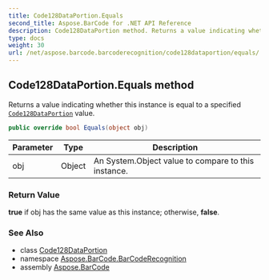 ```yaml
---
title: Code128DataPortion.Equals
second_title: Aspose.BarCode for .NET API Reference
description: Code128DataPortion method. Returns a value indicating whether this instance is equal to a specified Code128DataPortion value
type: docs
weight: 30
url: /net/aspose.barcode.barcoderecognition/code128dataportion/equals/
---
```

## Code128DataPortion.Equals method

Returns a value indicating whether this instance is equal to a specified [`Code128DataPortion`](../) value.

```csharp
public override bool Equals(object obj)
```

| Parameter | Type | Description |
| --- | --- | --- |
| obj | Object | An System.Object value to compare to this instance. |

### Return Value

**true** if obj has the same value as this instance; otherwise, **false**.

### See Also

* class [Code128DataPortion](../)
* namespace [Aspose.BarCode.BarCodeRecognition](../../code128dataportion/)
* assembly [Aspose.BarCode](../../../)


